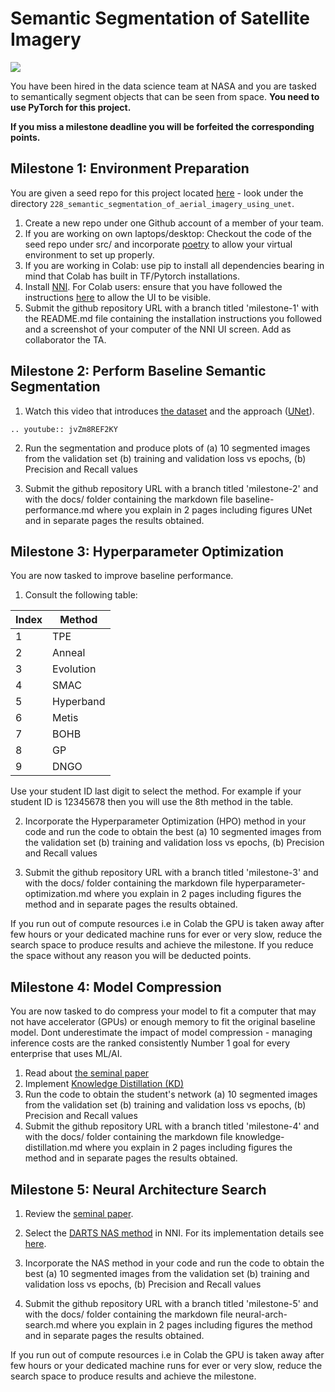 # Semantic Segmentation of Satellite Imagery

![](satellites.jpeg)

You have been hired in the data science team at NASA and you are tasked to semantically segment objects that can be seen from space.  **You need to use PyTorch for this project.**

**If you miss a milestone deadline you will be forfeited the corresponding points.**


## Milestone 1: Environment Preparation 

You are given a seed repo for this project located [here](https://github.com/bnsreenu/python_for_microscopists) - look under the directory `228_semantic_segmentation_of_aerial_imagery_using_unet`.

1. Create a new repo under one Github account of a member of your team.
2. If you are working on own laptops/desktop: Checkout the code of the seed repo under src/ and incorporate [poetry](https://python-poetry.org/) to allow your virtual environment to set up properly. 
3. If you are working in Colab:  use pip to install all dependencies bearing in mind that Colab has built in TF/Pytorch installations. 
4. Install [NNI](https://nni.readthedocs.io/en/stable/index.html).  For Colab users: ensure that you have followed the instructions [here](https://nni.readthedocs.io/en/stable/sharings/nni_colab_support.html)  to allow the UI to be visible. 
5. Submit the github repository URL with a branch titled 'milestone-1' with the README.md file containing the installation instructions you followed and a screenshot of your computer of the NNI UI screen. Add as collaborator the TA.

## Milestone 2: Perform Baseline Semantic Segmentation 

1. Watch this video that introduces [the dataset](https://www.kaggle.com/datasets/humansintheloop/semantic-segmentation-of-aerial-imagery) and the approach ([UNet](https://arxiv.org/abs/1505.04597)).
   
```{eval-rst}
.. youtube:: jvZm8REF2KY
```

2. Run the segmentation and produce plots of (a) 10 segmented images from the validation set (b) training and validation loss vs epochs, (b) Precision and Recall values  
   
3. Submit the github repository URL with a branch titled 'milestone-2' and with the docs/ folder containing the markdown file baseline-performance.md where you explain in 2 pages including figures UNet and in separate pages the results obtained. 

## Milestone 3: Hyperparameter Optimization 

You are now tasked to improve baseline performance. 

1. Consult the following table:

| Index | Method |
| --- | --- | 
| 1 | TPE |
| 2 | Anneal | 
| 3 | Evolution | 
| 4 | SMAC | 
| 5 | Hyperband | 
| 6 | Metis | 
| 7 | BOHB|
| 8 | GP | 
| 9 | DNGO | 

Use your student ID last digit to select the method. For example if your student ID is 12345678 then you will use the 8th method in the table.

2. Incorporate the Hyperparameter Optimization (HPO) method in your code and run the code to obtain the best (a) 10 segmented images from the validation set (b) training and validation loss vs epochs, (b) Precision and Recall values   

3. Submit the github repository URL with a branch titled 'milestone-3' and with the docs/ folder containing the markdown file hyperparameter-optimization.md where you explain in 2 pages including figures the method and in separate pages the results obtained. 

If you run out of compute resources i.e in Colab the GPU is taken away after few hours or your dedicated machine runs for ever or very slow, reduce the search space to produce results and achieve the milestone. If you reduce the space without any reason you will be deducted points. 

## Milestone 4: Model Compression 

You are now tasked to do compress your model to fit a computer that may not have accelerator (GPUs) or enough memory to fit the original baseline model. Dont underestimate the impact of model compression - managing inference costs are the ranked consistently Number 1 goal for every enterprise that uses ML/AI.

1. Read about [the seminal paper](https://arxiv.org/abs/1503.02531)
2. Implement [Knowledge Distillation (KD)](https://nni.readthedocs.io/en/stable/sharings/kd_example.html) 
3. Run the code to obtain the student's network (a) 10 segmented images from the validation set (b) training and validation loss vs epochs, (b) Precision and Recall values 
4. Submit the github repository URL with a branch titled 'milestone-4' and with the docs/ folder containing the markdown file knowledge-distillation.md where you explain in 2 pages including figures the method and in separate pages the results obtained. 

## Milestone 5: Neural Architecture Search

1. Review the [seminal paper](https://arxiv.org/abs/1808.05377). 

2. Select the [DARTS NAS method](https://arxiv.org/pdf/1806.09055.pdf) in NNI. For its implementation details see [here](https://github.com/quark0/darts).

3. Incorporate the NAS method in your code and run the code to obtain the best (a) 10 segmented images from the validation set (b) training and validation loss vs epochs, (b) Precision and Recall values   

4. Submit the github repository URL with a branch titled 'milestone-5' and with the docs/ folder containing the markdown file neural-arch-search.md where you explain in 2 pages including figures the method and in separate pages the results obtained. 

If you run out of compute resources i.e in Colab the GPU is taken away after few hours or your dedicated machine runs for ever or very slow, reduce the search space to produce results and achieve the milestone.
